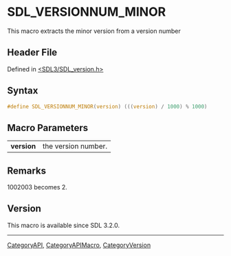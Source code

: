 # SDL_VERSIONNUM_MINOR

This macro extracts the minor version from a version number

## Header File

Defined in [<SDL3/SDL_version.h>](https://github.com/libsdl-org/SDL/blob/main/include/SDL3/SDL_version.h)

## Syntax

```c
#define SDL_VERSIONNUM_MINOR(version) (((version) / 1000) % 1000)
```

## Macro Parameters

|             |                     |
| ----------- | ------------------- |
| **version** | the version number. |

## Remarks

1002003 becomes 2.

## Version

This macro is available since SDL 3.2.0.





----
[CategoryAPI](CategoryAPI), [CategoryAPIMacro](CategoryAPIMacro), [CategoryVersion](CategoryVersion)

